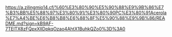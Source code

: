 https://a.zilingmio14.cf/%60%E3%80%90%E5%90%88%E9%9B%86%E7%B3%BB%E5%88%97%E3%80%91/%E3%80%90PC%E3%80%91Acerola%E7%A4%BE%E6%B8%B8%E6%88%8F%E5%90%88%E9%9B%86/README.md?sign=kB9AF-7TElTX8zFQpxXlIDpkqOzao4AhtX1BuhkQZo0%3D%3A0